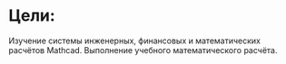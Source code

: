 # Цели:
Изучение системы инженерных, финансовых и математических 
расчётов Mathcad. Выполнение учебного математического расчёта.
